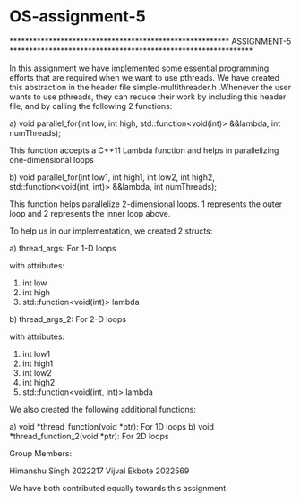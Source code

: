 # OS-assignment-5

******************************************************** ASSIGNMENT-5 **************************************************************

In this assignment we have implemented some essential programming efforts that are required when we want to use pthreads.
We have created this abstraction in the header file simple-multithreader.h .Whenever the user wants to use pthreads, they can 
reduce their work by including this header file, and by calling the following 2 functions:

a) void parallel_for(int low, int high, std::function<void(int)> &&lambda, int numThreads);

This function accepts a C++11 Lambda function and helps in parallelizing one-dimensional loops


b) void parallel_for(int low1, int high1, int low2, int high2, std::function<void(int, int)> &&lambda, int numThreads);

This function helps parallelize 2-dimensional loops. 1 represents the outer loop and 2 represents the inner loop above. 


To help us in our implementation, we created 2 structs:

a) thread_args:   For 1-D loops

with attributes:
1) int low
2) int high
3) std::function<void(int)> lambda

b) thread_args_2:     For 2-D loops

with attributes:
1) int low1
2) int high1
3) int low2
4) int high2
5) std::function<void(int, int)> lambda


We also created the following additional functions:

a) void *thread_function(void *ptr):   For 1D loops
b) void *thread_function_2(void *ptr):   For 2D loops


Group Members:

Himanshu Singh         2022217
Vijval Ekbote          2022569

We have both contributed equally towards this assignment.
